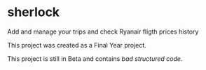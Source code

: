 # sherlock
Add and manage your trips and check Ryanair fligth prices history

This project was created as a Final Year project.

This project is still in Beta and contains *bad structured code*.
